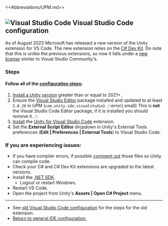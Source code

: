 <<Abbreviations/UPM.md>>
## ![Visual Studio Code](/Images/vscode.svg) Visual Studio Code configuration

As of August 2023 Microsoft has released a new version of the Unity extension for VS Code.
The new extension relies on the [C# Dev Kit](https://learn.microsoft.com/en-us/visualstudio/subscriptions/vs-c-sharp-dev-kit). Do note that this is unlike the previous extensions, so now it falls under a [new license](https://marketplace.visualstudio.com/items/ms-dotnettools.csdevkit/license) similar to Visual Studio Community's.

### Steps

#### Follow **all** of the [configuration steps](https://code.visualstudio.com/docs/other/unity):
1. [Install a Unity version](../Unity%20Hub/Editor%20Installation.md) greater than or equal to 2021+.
1. Ensure the [Visual Studio Editor](https://docs.unity3d.com/Manual/com.unity.ide.visualstudio.html) package installed and updated to at least `2.0.20` in UPM (`com.unity.ide.visualstudio`).
   :::error{.small}
   This is **not** the Visual Studio Code Editor package, if it is installed you should remove it.
   :::
1. [Install](https://code.visualstudio.com/docs/editor/extension-marketplace) the [Unity for Visual Studio Code](https://marketplace.visualstudio.com/items?itemName=visualstudiotoolsforunity.vstuc) extension.
1. Set the **External Script Editor** dropdown in Unity's External Tools preferences (**Edit | Preferences | External Tools**) to Visual Studio Code.

### If you are experiencing issues:
- If you have compiler errors, if possible [comment out](https://learn.microsoft.com/en-us/dotnet/csharp/language-reference/tokens/comments) those files so Unity can compile code.
- Check your C# and C# Dev Kit extensions are upgraded to the latest versions.
- Install the [.NET SDK](https://dotnet.microsoft.com/download).
  - Logout or restart Windows.
- Restart VS Code.
- Open the project from Unity's **Assets | Open C# Project** menu.

---

- See [old Visual Studio Code configuration](Old%20Visual%20Studio%20Code%20Configuration.md) for the steps for the old extension.
- [Return to general IDE configuration.](../IDE%20Configuration.md)

